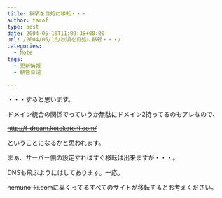 ```yaml
---
title: 秋頃を目処に移転・・・
author: tarof
type: post
date: 2004-06-16T11:09:38+00:00
url: /2004/06/16/秋頃を目処に移転・・・/
categories:
  - Note
tags:
  - 更新情報
  - 鯖管日記

---
```

・・・すると思います。
  
ドメイン統合の関係でっていうか無駄にドメイン2持ってるのもアレなので、
  
<del>http://f-dream.kotokotoni.com/</del>
  
ということになるかと思われます。
  
まぁ、サーバー側の設定すればすぐ移転は出来ますが・・・。
  
DNSも飛ぶようにはしてあります。一応。

<del>nemuno-ki.com</del>に巣くってるすべてのサイトが移転するとお考えください。